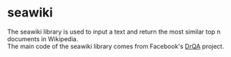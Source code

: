 # seawiki
The seawiki library is used to input a text and return the most similar top n  documents in Wikipedia.<br>
The main code of the seawiki library comes from Facebook's [DrQA](https://github.com/facebookresearch/DrQA) project.

## 
